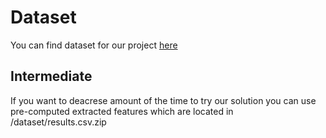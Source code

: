 # Dataset
You can find dataset for our project [here](https://www.kaggle.com/c/yelp-restaurant-photo-classification/overview)
## Intermediate
If you want to deacrese amount of the time to try our solution you can use pre-computed extracted features which are located in /dataset/results.csv.zip
